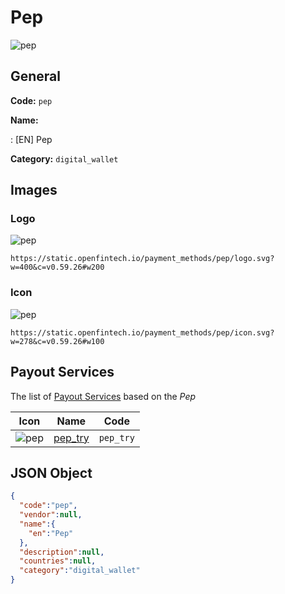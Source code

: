 
# Pep 
![pep](https://static.openfintech.io/payment_methods/pep/logo.svg?w=400&c=v0.59.26#w200)  

## General 
**Code:** `pep` 
 
**Name:** 
 
:	[EN] Pep 
 
**Category:** `digital_wallet` 
 

## Images 

### Logo 
![pep](https://static.openfintech.io/payment_methods/pep/logo.svg?w=400&c=v0.59.26#w200)  

```
https://static.openfintech.io/payment_methods/pep/logo.svg?w=400&c=v0.59.26#w200
```  

### Icon 
![pep](https://static.openfintech.io/payment_methods/pep/icon.svg?w=278&c=v0.59.26#w100)  

```
https://static.openfintech.io/payment_methods/pep/icon.svg?w=278&c=v0.59.26#w100
```  

## Payout Services 
 
The list of [Payout Services](/payout-services/) based on the _Pep_ 

|Icon|Name|Code| 
|:---:|:---:|:---:| 
|![pep](https://static.openfintech.io/payout_methods/pep/icon.png?w=278&c=v0.59.26#w40) |[pep_try](/payout-services/pep_try/)|`pep_try`| 
 

## JSON Object 

```json
{
  "code":"pep",
  "vendor":null,
  "name":{
    "en":"Pep"
  },
  "description":null,
  "countries":null,
  "category":"digital_wallet"
}
```  
